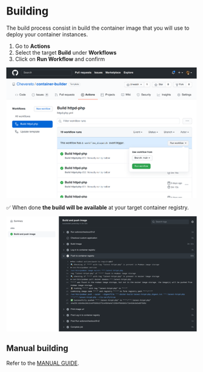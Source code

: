 # Building

The build process consist in build the container image that you will use to deploy your container instances.

1. Go to **Actions**
2. Select the target **Build** under **Workflows**
3. Click on **Run Workflow** and confirm

![Build](src/build.png)

✅ When done **the build will be available** at your target container registry.

![Build log](src/build-log.png)

## Manual building

Refer to the [MANUAL GUIDE](guides/manual/README.md).
